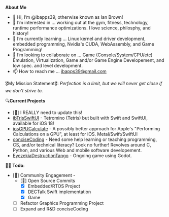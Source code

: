 **About Me**
- 👋 Hi, I’m @ibapps39, otherwise known as Ian Brown!
- 👀 I’m interested in ... working out at the gym, fitness, technology, runtime performance optimizations. I love science, philosphy, and history!
- 🌱 I’m currently learning ... Linux kernel and driver development, embedded programming, Nvidia's CUDA, WebAssembly, and Game Programming!
- 💞️ I’m looking to collaborate on ... Game (Console/System/CPU/etc) Emulation, Virtualization, Game and/or Game Engine Developement, and low spec. and level development.
- 📫 How to reach me ... ibapps39@gmail.com 

🎖My Mission Statement🎖: *Perfection is a limit, but we will never get close if we don't strive to.*

🔍**Current Projects**
- [🚧] I REALLY need to update this!
- [ibTrisSwiftUI](https://github.com/ibapps39/ibTrisSwiftUI) - Tetromino (Tetris) but built with Swift and SwiftUI, available for iOS 18!
- [iosGPUCalculate]([https://github.com/ibapps39/Game-Engine-C](https://github.com/ibapps39/iosGPUCalculate)) - A possibly better approach for Apple's "Performing Calculations on a GPU", at least for iOS. Metal/Swift/SwiftUI
- [conciseCoding](https://github.com/ibapps39/conciseCoding) - Need some help learning or teaching programming, CS, and/or technical literacy? Look no further! Revolves around C, Python, and various Web and mobile software developement. 
- [EyezekiaDestructionTango](https://github.com/ibapps39?tab=repositories) - Ongoing game using Godot.
<!-- - [History Sync]() - Godot, C/C++ - Experience history through a historical timeline and geomtrical transformations.
- [Eyezekia - Metro Down]() - Unreal, C++ - An FPS experiment into creating a more satifying shooter experience and visuals to match. -->
<!-- - [C_Engine Demo]() - C, C++ - A demo using my own engine, 
- [Game Engine C](https://github.com/ibapps39/Game-Engine-C). -->

👨‍💻 **Todo**:
- [🚧] Community Engagement - 
    - [🚧] Open Source Commits
      - [X] Embedded/RTOS Project
      - [X] DECTalk Swift implementation
      - [X] Game
    - [ ] Refactor Graphics Programming Project
    - [ ] Expand and R&D conciseCoding

<!---
ibapps39/ibapps39 is a ✨ special ✨ repository because its `README.md` (this file) appears on your GitHub profile.
You can click the Preview link to take a look at your changes.
--->
